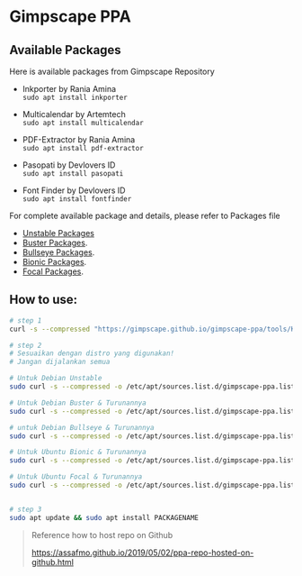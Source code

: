 # Gimpscape PPA

## Available Packages

Here is available packages from Gimpscape Repository
 - Inkporter by Rania Amina 
    <br>`sudo apt install inkporter`<br>
    
 - Multicalendar by Artemtech
    <br>`sudo apt install multicalendar`<br>
    
 - PDF-Extractor by Rania Amina
    <br>`sudo apt install pdf-extractor`<br>
    
 - Pasopati by Devlovers ID
    <br>`sudo apt install pasopati`<br>
    
 - Font Finder by Devlovers ID
    <br>`sudo apt install fontfinder`<br>


For complete available package and details, please refer to Packages file
 - [Unstable Packages](unstable/Packages)
 - [Buster Packages](buster/Packages).
 - [Bullseye Packages](bullseye/Packages).
 - [Bionic Packages](bionic/Packages).
 - [Focal Packages](focal/Packages).

## How to use:

```bash
# step 1
curl -s --compressed "https://gimpscape.github.io/gimpscape-ppa/tools/KEY.gpg" | sudo apt-key add -

# step 2
# Sesuaikan dengan distro yang digunakan!
# Jangan dijalankan semua

# Untuk Debian Unstable
sudo curl -s --compressed -o /etc/apt/sources.list.d/gimpscape-ppa.list "https://gimpscape.github.io/gimpscape-ppa/unstable/gimpscape-ppa.list"

# Untuk Debian Buster & Turunannya
sudo curl -s --compressed -o /etc/apt/sources.list.d/gimpscape-ppa.list "https://gimpscape.github.io/gimpscape-ppa/buster/gimpscape-ppa.list"

# untuk Debian Bullseye & Turunannya
sudo curl -s --compressed -o /etc/apt/sources.list.d/gimpscape-ppa.list "https://gimpscape.github.io/gimpscape-ppa/bullseye/gimpscape-ppa.list"

# Untuk Ubuntu Bionic & Turunannya
sudo curl -s --compressed -o /etc/apt/sources.list.d/gimpscape-ppa.list "https://gimpscape.github.io/gimpscape-ppa/bionic/gimpscape-ppa.list"

# Untuk Ubuntu Focal & Turunannya
sudo curl -s --compressed -o /etc/apt/sources.list.d/gimpscape-ppa.list "https://gimpscape.github.io/gimpscape-ppa/focal/gimpscape-ppa.list"


# step 3
sudo apt update && sudo apt install PACKAGENAME
```

>  Reference how to host repo on Github
> 
> https://assafmo.github.io/2019/05/02/ppa-repo-hosted-on-github.html
